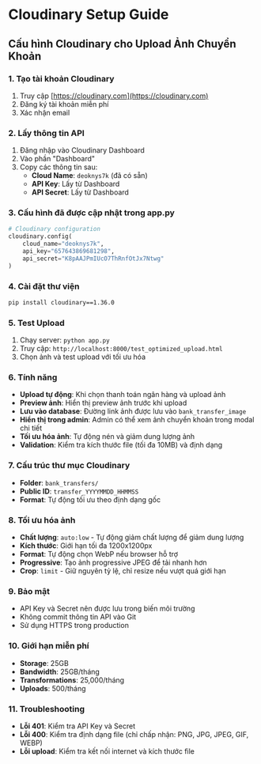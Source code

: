 # Cloudinary Setup Guide

## Cấu hình Cloudinary cho Upload Ảnh Chuyển Khoản

### 1. Tạo tài khoản Cloudinary
1. Truy cập [https://cloudinary.com](https://cloudinary.com)
2. Đăng ký tài khoản miễn phí
3. Xác nhận email

### 2. Lấy thông tin API
1. Đăng nhập vào Cloudinary Dashboard
2. Vào phần "Dashboard" 
3. Copy các thông tin sau:
   - **Cloud Name**: `deoknys7k` (đã có sẵn)
   - **API Key**: Lấy từ Dashboard
   - **API Secret**: Lấy từ Dashboard

### 3. Cấu hình đã được cập nhật trong app.py
```python
# Cloudinary configuration
cloudinary.config(
    cloud_name="deoknys7k",
    api_key="657643869681298",
    api_secret="K8pAAJPmIUcO7ThRnfOtJx7Ntwg"
)
```

### 4. Cài đặt thư viện
```bash
pip install cloudinary==1.36.0
```

### 5. Test Upload
1. Chạy server: `python app.py`
2. Truy cập: `http://localhost:8000/test_optimized_upload.html`
3. Chọn ảnh và test upload với tối ưu hóa

### 6. Tính năng
- **Upload tự động**: Khi chọn thanh toán ngân hàng và upload ảnh
- **Preview ảnh**: Hiển thị preview ảnh trước khi upload
- **Lưu vào database**: Đường link ảnh được lưu vào `bank_transfer_image`
- **Hiển thị trong admin**: Admin có thể xem ảnh chuyển khoản trong modal chi tiết
- **Tối ưu hóa ảnh**: Tự động nén và giảm dung lượng ảnh
- **Validation**: Kiểm tra kích thước file (tối đa 10MB) và định dạng

### 7. Cấu trúc thư mục Cloudinary
- **Folder**: `bank_transfers/`
- **Public ID**: `transfer_YYYYMMDD_HHMMSS`
- **Format**: Tự động tối ưu theo định dạng gốc

### 8. Tối ưu hóa ảnh
- **Chất lượng**: `auto:low` - Tự động giảm chất lượng để giảm dung lượng
- **Kích thước**: Giới hạn tối đa 1200x1200px
- **Format**: Tự động chọn WebP nếu browser hỗ trợ
- **Progressive**: Tạo ảnh progressive JPEG để tải nhanh hơn
- **Crop**: `limit` - Giữ nguyên tỷ lệ, chỉ resize nếu vượt quá giới hạn

### 9. Bảo mật
- API Key và Secret nên được lưu trong biến môi trường
- Không commit thông tin API vào Git
- Sử dụng HTTPS trong production

### 10. Giới hạn miễn phí
- **Storage**: 25GB
- **Bandwidth**: 25GB/tháng
- **Transformations**: 25,000/tháng
- **Uploads**: 500/tháng

### 11. Troubleshooting
- **Lỗi 401**: Kiểm tra API Key và Secret
- **Lỗi 400**: Kiểm tra định dạng file (chỉ chấp nhận: PNG, JPG, JPEG, GIF, WEBP)
- **Lỗi upload**: Kiểm tra kết nối internet và kích thước file
 
 
 
 